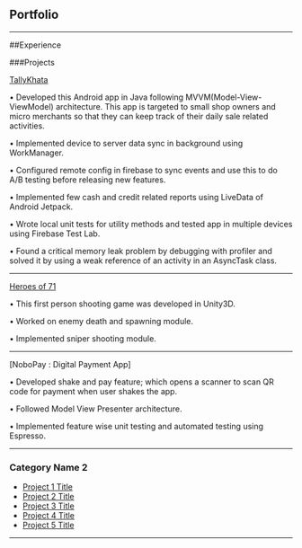 ## Portfolio

---

##Experience



###Projects

[TallyKhata](https://play.google.com/store/apps/details?id=com.progoti.tallykhata&hl=en&gl=US)

• Developed this Android app in Java following MVVM(Model-View-ViewModel) architecture. This app is targeted
to small shop owners and micro merchants so that they can keep track of their daily sale related activities.

• Implemented device to server data sync in background using WorkManager.

• Configured remote config in firebase to sync events and use this to do A/B testing before releasing new features.

• Implemented few cash and credit related reports using LiveData of Android Jetpack.

• Wrote local unit tests for utility methods and tested app in multiple devices using Firebase Test Lab.

• Found a critical memory leak problem by debugging with profiler and solved it by using a weak reference of an
activity in an AsyncTask class.



---
[Heroes of 71](https://play.google.com/store/apps/details?id=com.portbliss.ho71&hl=en&gl=US)

• This first person shooting game was developed in Unity3D.

• Worked on enemy death and spawning module.

• Implemented sniper shooting module.

---
[NoboPay : Digital Payment App]

• Developed shake and pay feature; which opens a scanner to scan QR code for payment when user shakes the app.

• Followed Model View Presenter architecture.

• Implemented feature wise unit testing and automated testing using Espresso.

---

### Category Name 2

- [Project 1 Title](http://example.com/)
- [Project 2 Title](http://example.com/)
- [Project 3 Title](http://example.com/)
- [Project 4 Title](http://example.com/)
- [Project 5 Title](http://example.com/)

---

